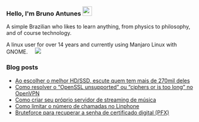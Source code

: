 ### Hello, I'm Bruno Antunes <img src="https://media.giphy.com/media/hvRJCLFzcasrR4ia7z/giphy.gif" width="25px">

A simple Brazilian who likes to learn anything, from physics to philosophy, and of course technology.

A linux user for over 14 years and currently using  Manjaro Linux with GNOME. <img src="https://fedoraproject.org/w/uploads/e/e5/Fedora_infinity.png" width="15px"><img src="https://cdn0.iconfinder.com/data/icons/flat-round-system/512/gnome-18.png"> 


<!--
**antun3s/antun3s** is a ✨ _special_ ✨ repository because its `README.md` (this file) appears on your GitHub profile.

Here are some ideas to get you started:

- 🔭 I’m currently working on ...
- 🌱 I’m currently learning ...
- 👯 I’m looking to collaborate on ...
- 🤔 I’m looking for help with ...
- 💬 Ask me about ...
- 📫 How to reach me: ...
- 😄 Pronouns: ...
- ⚡ Fun fact: ...
-->

### Blog posts
<!-- BLOG-POST-LIST:START -->
- [Ao escolher o melhor HD/SSD, escute quem tem mais de 270mil deles](https://brunoantuness.wordpress.com/2024/03/09/ao-escolher-o-melhor-hd-ssd-escute-quem-tem-mais-de-270mil-deles/)
- [Como resolver o “OpenSSL unsupported”  ou “ciphers or is too long” no OpenVPN](https://brunoantuness.wordpress.com/2023/07/29/como-resolver-o-openssl-unsupported-ou-ciphers-or-is-too-long-no-openvpn/)
- [Como criar seu próprio servidor de streaming de música](https://brunoantuness.wordpress.com/2023/04/23/como-criar-seu-proprio-servidor-de-streaming-de-musica/)
- [Como limitar o número de chamadas no Linphone](https://brunoantuness.wordpress.com/2023/03/23/como-limitar-o-numero-de-chamadas-no-linphone/)
- [Bruteforce para recuperar a senha de certificado digital &lpar;PFX&rpar;](https://brunoantuness.wordpress.com/2023/01/23/bruteforce-para-recuperar-a-senha-de-certificado-digital-pfx/)
<!-- BLOG-POST-LIST:END -->

